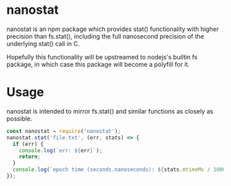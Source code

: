 # nanostat

nanostat is an npm package which provides stat() functionality with higher precision than fs.stat(), including the full nanosecond precision of the underlying stat() call in C.

Hopefully this functionality will be upstreamed to nodejs's builtin fs package, in which case this package will become a polyfill for it.

# Usage

nanostat is intended to mirror fs.stat() and similar functions as closely as possible.

```javascript
const nanostat = require('nanostat');
nanostat.stat('file.txt', (err, stats) => {
  if (err) {
    console.log(`err: ${err}`);
    return;
  }
  console.log(`epoch time (seconds.nanoseconds): ${stats.mtimeMs / 1000}.${stats.mtimeNs}`);
});
```
